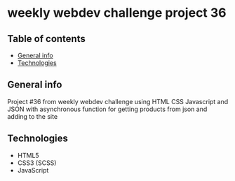 
# weekly webdev challenge  project 36

 
## Table of contents
* [General info](#general-info)
* [Technologies](#technologies)


## General info
Project #36 from weekly webdev challenge using HTML CSS Javascript and JSON with asynchronous function for getting products from json and adding to the site


## Technologies
* HTML5
* CSS3 (SCSS)
* JavaScript
